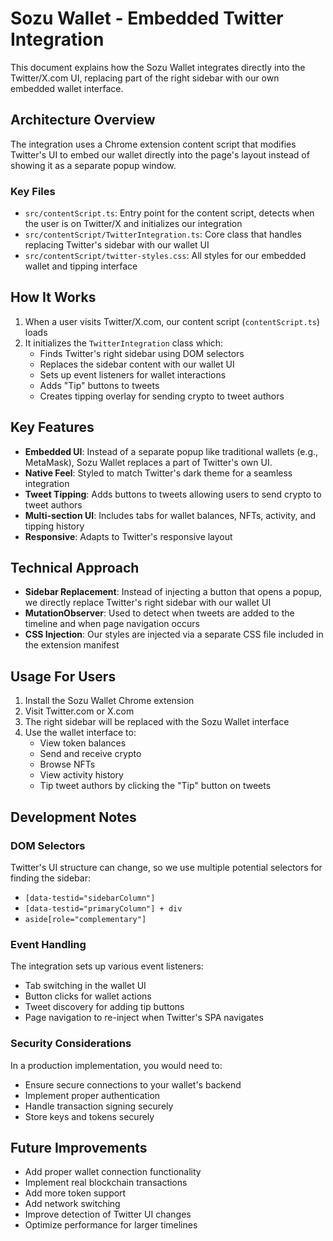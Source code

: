 # Sozu Wallet - Embedded Twitter Integration

This document explains how the Sozu Wallet integrates directly into the Twitter/X.com UI, replacing part of the right sidebar with our own embedded wallet interface.

## Architecture Overview

The integration uses a Chrome extension content script that modifies Twitter's UI to embed our wallet directly into the page's layout instead of showing it as a separate popup window.

### Key Files

- `src/contentScript.ts`: Entry point for the content script, detects when the user is on Twitter/X and initializes our integration
- `src/contentScript/TwitterIntegration.ts`: Core class that handles replacing Twitter's sidebar with our wallet UI
- `src/contentScript/twitter-styles.css`: All styles for our embedded wallet and tipping interface

## How It Works

1. When a user visits Twitter/X.com, our content script (`contentScript.ts`) loads
2. It initializes the `TwitterIntegration` class which:
   - Finds Twitter's right sidebar using DOM selectors
   - Replaces the sidebar content with our wallet UI
   - Sets up event listeners for wallet interactions
   - Adds "Tip" buttons to tweets
   - Creates tipping overlay for sending crypto to tweet authors

## Key Features

- **Embedded UI**: Instead of a separate popup like traditional wallets (e.g., MetaMask), Sozu Wallet replaces a part of Twitter's own UI.
- **Native Feel**: Styled to match Twitter's dark theme for a seamless integration
- **Tweet Tipping**: Adds buttons to tweets allowing users to send crypto to tweet authors
- **Multi-section UI**: Includes tabs for wallet balances, NFTs, activity, and tipping history
- **Responsive**: Adapts to Twitter's responsive layout

## Technical Approach

- **Sidebar Replacement**: Instead of injecting a button that opens a popup, we directly replace Twitter's right sidebar with our wallet UI
- **MutationObserver**: Used to detect when tweets are added to the timeline and when page navigation occurs
- **CSS Injection**: Our styles are injected via a separate CSS file included in the extension manifest

## Usage For Users

1. Install the Sozu Wallet Chrome extension
2. Visit Twitter.com or X.com
3. The right sidebar will be replaced with the Sozu Wallet interface
4. Use the wallet interface to:
   - View token balances
   - Send and receive crypto
   - Browse NFTs
   - View activity history
   - Tip tweet authors by clicking the "Tip" button on tweets

## Development Notes

### DOM Selectors

Twitter's UI structure can change, so we use multiple potential selectors for finding the sidebar:

- `[data-testid="sidebarColumn"]`
- `[data-testid="primaryColumn"] + div`
- `aside[role="complementary"]`

### Event Handling

The integration sets up various event listeners:

- Tab switching in the wallet UI
- Button clicks for wallet actions
- Tweet discovery for adding tip buttons
- Page navigation to re-inject when Twitter's SPA navigates

### Security Considerations

In a production implementation, you would need to:

- Ensure secure connections to your wallet's backend
- Implement proper authentication
- Handle transaction signing securely
- Store keys and tokens securely

## Future Improvements

- Add proper wallet connection functionality
- Implement real blockchain transactions
- Add more token support
- Add network switching
- Improve detection of Twitter UI changes
- Optimize performance for larger timelines
